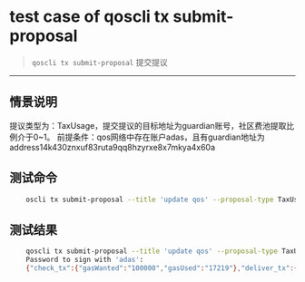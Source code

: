 # test case of qoscli tx submit-proposal

> `qoscli tx submit-proposal` 提交提议

---

## 情景说明

提议类型为：TaxUsage，提交提议的目标地址为guardian账号，社区费池提取比例介于0~1。
前提条件：qos网络中存在账户adas，且有guardian地址为address14k430znxuf83ruta9qq8hzyrxe8x7mkya4x60a

## 测试命令

```bash
    oscli tx submit-proposal --title 'update qos' --proposal-type TaxUsage --proposer adas --deposit 50000000 --description 'this is the description' --dest-address address14k430znxuf83ruta9qq8hzyrxe8x7mkya4x60a --percent 0.5

```

## 测试结果

```bash
    qoscli tx submit-proposal --title 'update qos' --proposal-type TaxUsage --proposer adas --deposit 50000000 --description 'this is the description' --dest-address address14k430znxuf83ruta9qq8hzyrxe8x7mkya4x60a --percent 0.5
    Password to sign with 'adas':
    {"check_tx":{"gasWanted":"100000","gasUsed":"17219"},"deliver_tx":{"gasWanted":"100000","gasUsed":"65240","tags":[{"key":"YWN0aW9u","value":"c3VibWl0LXByb3Bvc2Fs"},{"key":"cHJvcG9zYWwtaWQ=","value":"Ng=="},{"key":"cHJvcG9zZXI=","value":"YWRkcmVzczFsNmp1YXF5OWZrMGRwczBmbjVkY2c0ZnB5MzZ6bXJ5cDhteTR1eA=="},{"key":"cHJvcG9zYWwtdHlwZQ==","value":"VGF4VXNhZ2U="}]},"hash":"BC1015EE299133FA2EBC0851D507AAF0CBAEB9BD7E6B820763723A102EC71B3F","height":"517822"}
```